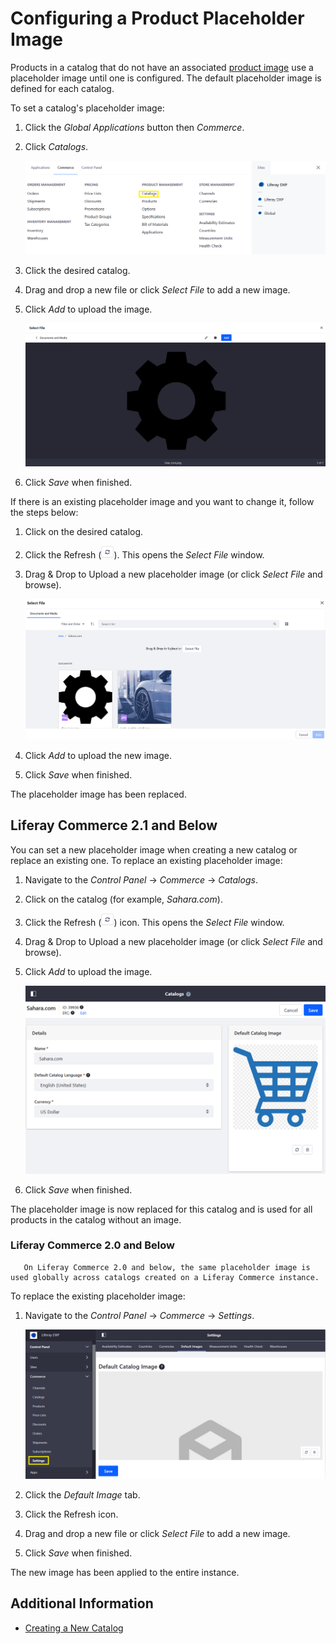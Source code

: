 # Configuring a Product Placeholder Image

Products in a catalog that do not have an associated [product image](../creating-and-managing-products/products/product-images.md) use a placeholder image until one is configured. The default placeholder image is defined for each catalog.

To set a catalog's placeholder image:

1. Click the _Global Applications_ button then _Commerce_.
1. Click _Catalogs_.

    ![Click the Refresh button to change the image.](./configuring-a-product-placeholder-image/images/05.png)

1. Click the desired catalog.
1. Drag and drop a new file or click _Select File_ to add a new image.
1. Click _Add_ to upload the image.

    ![You can drag and drop an image or select a file to browse.](./configuring-a-product-placeholder-image/images/06.png)

1. Click _Save_ when finished.

If there is an existing placeholder image and you want to change it, follow the steps below:

1. Click on the desired catalog.
1. Click the Refresh (![Refresh icon](../../images/icon-refresh.png)). This opens the _Select File_ window.
1. Drag & Drop to Upload a new placeholder image (or click _Select File_ and browse).

    ![Upload a new placeholder image to replace the current one.](./configuring-a-product-placeholder-image/images/02.png)

1. Click _Add_ to upload the new image.
1. Click _Save_ when finished.

The placeholder image has been replaced.

## Liferay Commerce 2.1 and Below

You can set a new placeholder image when creating a new catalog or replace an existing one. To replace an existing placeholder image:

1. Navigate to the _Control Panel_ &rarr; _Commerce_ &rarr; _Catalogs_.
1. Click on the catalog (for example, _Sahara.com_).
1. Click the Refresh (![Refresh icon](../../images/icon-refresh.png)) icon. This opens the _Select File_ window.
1. Drag & Drop to Upload a new placeholder image (or click _Select File_ and browse).
1. Click _Add_ to upload the image.

    ![Verify the image.](./configuring-a-product-placeholder-image/images/03.png)

1. Click _Save_ when finished.

The placeholder image is now replaced for this catalog and is used for all products in the catalog without an image.

### Liferay Commerce 2.0 and Below

```tip::
   On Liferay Commerce 2.0 and below, the same placeholder image is used globally across catalogs created on a Liferay Commerce instance.
```

To replace the existing placeholder image:

1. Navigate to the _Control Panel_ &rarr; _Commerce_ &rarr; _Settings_.

    ![Default Image is in the Settings tab.](./configuring-a-product-placeholder-image/images/04.png)

1. Click the _Default Image_ tab.
1. Click the Refresh icon.
1. Drag and drop a new file or click _Select File_ to add a new image.
1. Click _Save_ when finished.

The new image has been applied to the entire instance.

## Additional Information

-   [Creating a New Catalog](./creating-a-new-catalog.md)
